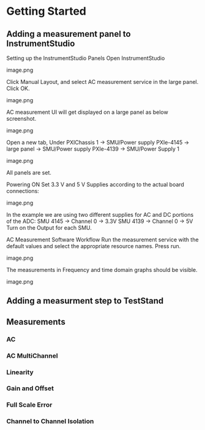 # Getting Started

## Adding a measurement panel to InstrumentStudio
Setting up the InstrumentStudio Panels
Open InstrumentStudio

image.png

Click Manual Layout, and select AC measurement service in the large panel. Click OK.

image.png

AC measurement UI will get displayed on a large panel as below screenshot.

image.png

Open a new tab, Under PXIChassis 1 -> SMU/Power supply PXIe-4145 -> large panel -> SMU/Power supply PXIe-4139 -> SMU/Power Supply 1

image.png

All panels are set.

Powering ON
Set 3.3 V and 5 V Supplies according to the actual board connections:

image.png

In the example we are using two different supplies for AC and DC portions of the ADC:
SMU 4145 -> Channel 0 -> 3.3V
SMU 4139 -> Channel 0 -> 5V
Turn on the Output for each SMU.

AC Measurement Software Workflow
Run the measurement service with the default values and select the appropriate resource names. Press run.

image.png

The measurements in Frequency and time domain graphs should be visible.

image.png
## Adding a measurment step to TestStand 

## Measurements
### AC
### AC MultiChannel
### Linearity
### Gain and Offset
### Full Scale Error
### Channel to Channel Isolation
